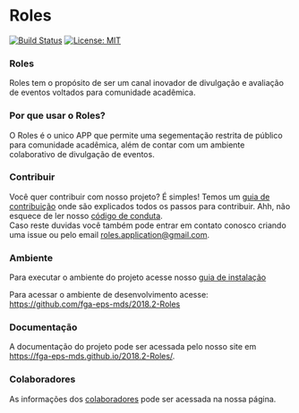 
# Roles
 [![Build Status](https://travis-ci.com/fga-eps-mds/2018.2-Roles.svg?branch=master)](https://travis-ci.com/fga-eps-mds/2018.2-Roles)
 [![License: MIT](https://img.shields.io/badge/License-MIT-yellow.svg)](https://opensource.org/licenses/MIT)


### Roles

Roles tem o propósito de ser um canal inovador de divulgação e avaliação de eventos voltados para comunidade acadêmica.

### Por que usar o Roles?

O Roles é o unico APP que permite uma segementação restrita de público para comunidade acadêmica, além de contar com um ambiente colaborativo de divulgação de eventos.


### Contribuir
Você quer contribuir com nosso projeto? É simples! Temos um [guia de contribuição](CONTRIBUTING.md) onde são explicados todos os passos para contribuir. Ahh, não esquece de ler nosso [código de conduta](CODE_OF_CONDUCT.md).   
Caso reste duvidas você também pode entrar em contato conosco criando uma issue ou pelo email roles.application@gmail.com.  

### Ambiente

Para executar o ambiente do projeto acesse nosso [guia de instalação](guia_de_instalacao.md)

Para acessar o ambiente de desenvolvimento acesse:  https://github.com/fga-eps-mds/2018.2-Roles

### Documentação

A documentação do projeto pode ser acessada pelo nosso site em https://fga-eps-mds.github.io/2018.2-Roles/.


### Colaboradores
 As informações dos [colaboradores](https://fga-eps-mds.github.io/2018.2-Roles/docs/colaboradores.html) pode ser acessada na nossa página.
